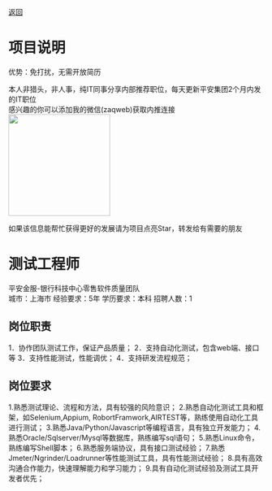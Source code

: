 [返回](../../)

# 项目说明

优势：免打扰，无需开放简历

本人非猎头，非人事，纯IT同事分享内部推荐职位，每天更新平安集团2个月内发的IT职位  
感兴趣的你可以添加我的微信(zaqweb)获取内推连接  
<img src="https://github.com/zaqweb/PA-IT-JOBS/blob/master/WechatICode.jpeg"  height="200" width="200">

如果该信息能帮忙获得更好的发展请为项目点亮Star，转发给有需要的朋友

# 测试工程师
平安金服-银行科技中心零售软件质量团队  
城市：上海市 经验要求：5年 学历要求：本科  招聘人数：1

## 岗位职责
1．协作团队测试工作，保证产品质量；
2．支持自动化测试，包含web端、接口等
3．支持性能测试，性能调优；
4．支持研发流程规范；

## 岗位要求
1.熟悉测试理论、流程和方法，具有较强的风险意识；
2.熟悉自动化测试工具和框架，如Selenium,Appium, RobortFramwork,AIRTEST等，熟练使用自动化工具进行测试；
3.熟悉Java/Python/Javascript等编程语言，具有独立开发能力；
4.熟悉Oracle/Sqlserver/Mysql等数据库，熟练编写sql语句；
5.熟悉Linux命令，熟练编写Shell脚本；
6.熟悉服务端协议，具有接口测试经验；
7.熟悉Jmeter/Ngrinder/Loadrunner等性能测试工具，具有性能测试经验；
8.具有高效沟通合作能力，快速理解能力和学习能力；
9.具有自动化测试经验及测试工具开发者优先；




